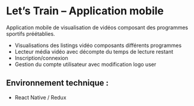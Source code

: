 # Let’s Train – Application mobile

Application mobile de visualisation de vidéos composant des programmes sportifs préétablies.

- Visualisations des listings vidéo composants différents programmes
- Lecteur média vidéo avec décompte du temps de lecture restant
- Inscription/connexion
- Gestion du compte utilisateur avec modification logo user


## Environnement technique :
- React Native / Redux
